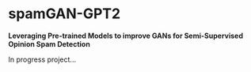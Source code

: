 # spamGAN-GPT2
**Leveraging Pre-trained Models to improve GANs for Semi-Supervised Opinion Spam Detection**

In progress project...
